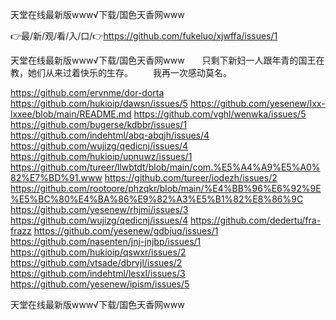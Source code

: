 天堂在线最新版www√下载/国色天香网www

👉最/新/观/看/入/口/👉https://github.com/fukeluo/xjwffa/issues/1

天堂在线最新版www√下载/国色天香网www　　只剩下新妇一人跟年青的国王在教，她们从来过着快乐的生存。
　　我再一次感动莫名。


https://github.com/ervnme/dor-dorta
https://github.com/hukioip/dawsn/issues/5
https://github.com/yesenew/lxx-lxxee/blob/main/README.md
https://github.com/vghl/wenwka/issues/5
https://github.com/bugerse/kdbbr/issues/1
https://github.com/indehtml/abq-abqjh/issues/4
https://github.com/wujizg/qedicnj/issues/4
https://github.com/hukioip/upnuwz/issues/1
https://github.com/tureer/llwbtdt/blob/main/com.%E5%A4%A9%E5%A0%82%E7%BD%91.www
https://github.com/tureer/iodezh/issues/2
https://github.com/rootoore/phzqkr/blob/main/%E4%BB%96%E6%92%9E%E5%BC%80%E4%BA%86%E9%82%A3%E5%B1%82%E8%86%9C
https://github.com/yesenew/rhjmi/issues/3
https://github.com/wujizg/qedicnj/issues/4
https://github.com/dedertu/fra-frazz
https://github.com/yesenew/gdbjuq/issues/1
https://github.com/nasenten/jnj-jnjbp/issues/1
https://github.com/hukioip/qswxr/issues/2
https://github.com/vtsade/dbrvjl/issues/2
https://github.com/indehtml/lesxl/issues/3
https://github.com/yesenew/ipism/issues/5

天堂在线最新版www√下载/国色天香网www

